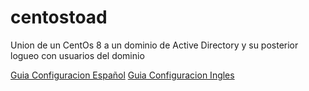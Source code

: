 # centostoad
Union de un CentOs 8 a un dominio de Active Directory y su posterior logueo con usuarios del dominio


[Guia Configuracion Español](https://github.com/brunolopezbarcia/centostoad/blob/main/guiadeconfiguracion.md)
[Guia Configuracion Ingles](https://github.com/brunolopezbarcia/centostoad/blob/main/configureguide)
